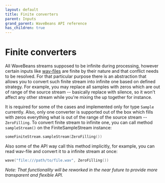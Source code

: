 ```yaml
---
layout: default
title: Finite converters
parent: Inputs
grand_parent: WaveBeans API reference
has_children: true
---
```

Finite converters
=========

All WaveBeans streams supposed to be infinite during processing, however certain inputs like [wav-files](wav-file.md) are finite by their nature and that conflict needs to be resolved. For that particular purpose there is an abstraction that allows you to convert such finite stream into infinite one based on defined strategy. For example, you may replace all samples with zeros which are out of range of the source stream -- basically replace with silence, so it won't affect any other stream while you're mixing the up together for instance.

It is required for some of the cases and implemented only for type `Sample` currently. Also, only one converter is supported out of the box which fills with zeros everything what is out of the range of the source stream -- `ZeroFilling`. To convert finite stream to infinite one, you can call method `sampleStream()` on the FiniteSampleStream instance:

```kotlin
someFiniteStream.sampleStream(ZeroFilling())
```

Also some of the API way call this method implicitly, for example, you can read wav-file and convert it to a infinite stream at once:

```kotlin
wave("file:///path/to/file.wav", ZeroFilling())
```

*Note: That functionality will be reworked in the near future to provide more transparent and flexible API.*